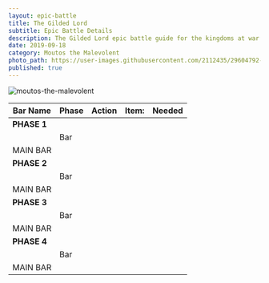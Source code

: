 ```yaml
---
layout: epic-battle
title: The Gilded Lord
subtitle: Epic Battle Details
description: The Gilded Lord epic battle guide for the kingdoms at war game
date: 2019-09-18
category: Moutos the Malevolent
photo_path: https://user-images.githubusercontent.com/2112435/29604792-dddd23c4-87a5-11e7-8843-8c63100b8bce.png
published: true
---
```

![moutos-the-malevolent](https://user-images.githubusercontent.com/2112435/29604792-dddd23c4-87a5-11e7-8843-8c63100b8bce.png)


| Bar Name | Phase | Action | Item: | Needed |
| --- | --- | --- | --- | --- |
| __PHASE 1__ | | | | |
| | Bar | | | |
| MAIN BAR | | | | |
| __PHASE 2__ | | | | |
| | Bar | | | |
| MAIN BAR | | | | |
| __PHASE 3__ | | | | |
| | Bar | | | |
| MAIN BAR | | | | |
| __PHASE 4__ | | | | |
| | Bar | | | |
| MAIN BAR | | | | |
